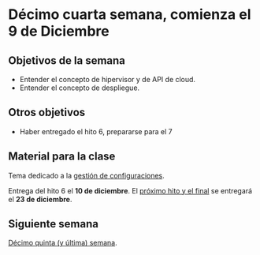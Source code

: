 # Décimo cuarta semana, comienza el 9 de Diciembre

## Objetivos de la semana

* Entender el concepto de hipervisor y de API de cloud.
* Entender el concepto de despliegue.


## Otros objetivos

* Haber entregado el hito 6, prepararse para el 7

## Material para la clase

Tema dedicado a la
[gestión de configuraciones](http://jj.github.io/IV/documentos/temas/Gestion_de_configuraciones).

Entrega del hito 6 el **10 de diciembre**. El [próximo hito y el final](http://jj.github.io/IV/documentos/proyecto/7.Final) se entregará el **23 de diciembre**.

## Siguiente semana

[Décimo quinta (y última) semana](semana-15.md). 
